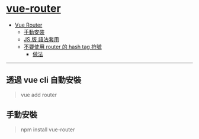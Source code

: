 # [vue-router](https://router.vuejs.org/)

- [Vue Router](#vue-router)
  - [手動安裝](#%e6%89%8b%e5%8b%95%e5%ae%89%e8%a3%9d)
  - [JS 版 語法套用](#js-%e7%89%88-%e8%aa%9e%e6%b3%95%e5%a5%97%e7%94%a8)
  - [不要使用 router 的 hash tag 符號](#%e4%b8%8d%e8%a6%81%e4%bd%bf%e7%94%a8-router-%e7%9a%84-hash-tag-%e7%ac%a6%e8%99%9f)
    - [做法](#%e5%81%9a%e6%b3%95)

---

## 透過 vue cli 自動安裝

> vue add router

## 手動安裝

> npm install vue-router
